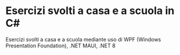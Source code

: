 # Esercizi svolti a casa e a scuola in C# 
Esercizi svolti a casa e a scuola mediante uso di WPF (Windows Presentation Foundation), .NET MAUI, .NET 8
